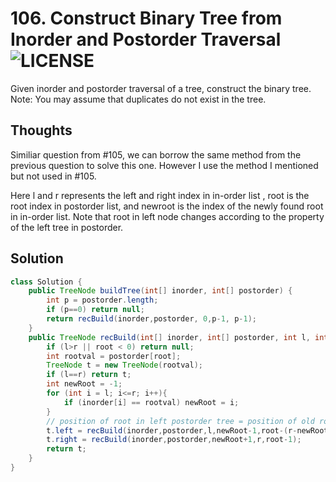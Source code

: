# 106. Construct Binary Tree from Inorder and Postorder Traversal ![LICENSE](https://img.shields.io/badge/Rank-Medium-orange) 
Given inorder and postorder traversal of a tree, construct the binary tree.  
Note:
You may assume that duplicates do not exist in the tree.
## Thoughts
Similiar question from #105, we can borrow the same method from the previous question to solve this one. However I use the method I mentioned but not used in #105.

Here l and r represents the left and right index in in-order list , root is the root index in postorder list, and newroot is the index of the newly found root in in-order list. Note that root in left node changes according to the property of the left tree in postorder.

## Solution
```java
class Solution {
    public TreeNode buildTree(int[] inorder, int[] postorder) {
        int p = postorder.length;
        if (p==0) return null;
        return recBuild(inorder,postorder, 0,p-1, p-1);
    }
    public TreeNode recBuild(int[] inorder, int[] postorder, int l, int r, int root){
        if (l>r || root < 0) return null;
        int rootval = postorder[root];
        TreeNode t = new TreeNode(rootval);
        if (l==r) return t;
        int newRoot = -1;
        for (int i = l; i<=r; i++){
            if (inorder[i] == rootval) newRoot = i;
        }
        // position of root in left postorder tree = position of old root - chunk of right tree;
        t.left = recBuild(inorder,postorder,l,newRoot-1,root-(r-newRoot+1));
        t.right = recBuild(inorder,postorder,newRoot+1,r,root-1);
        return t;
    }
}
```